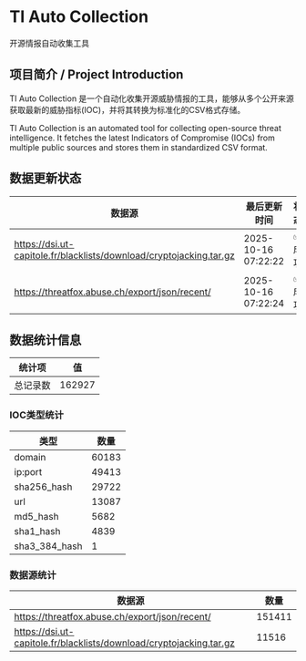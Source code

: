 # TI Auto Collection

 开源情报自动收集工具

## 项目简介 / Project Introduction

TI Auto Collection 是一个自动化收集开源威胁情报的工具，能够从多个公开来源获取最新的威胁指标(IOC)，并将其转换为标准化的CSV格式存储。

TI Auto Collection is an automated tool for collecting open-source threat intelligence. It fetches the latest Indicators of Compromise (IOCs) from multiple public sources and stores them in standardized CSV format.

## 数据更新状态

| 数据源 | 最后更新时间 | 状态 |
|--------|------------|------|
| https://dsi.ut-capitole.fr/blacklists/download/cryptojacking.tar.gz | 2025-10-16 07:22:22 | ✅ 成功 |
| https://threatfox.abuse.ch/export/json/recent/ | 2025-10-16 07:22:24 | ✅ 成功 |










































































































































































































## 数据统计信息

| 统计项 | 值 |
|--------|----|
| 总记录数 | 162927 |

### IOC类型统计

| 类型 | 数量 |
|------|------|
| domain | 60183 |
| ip:port | 49413 |
| sha256_hash | 29722 |
| url | 13087 |
| md5_hash | 5682 |
| sha1_hash | 4839 |
| sha3_384_hash | 1 |

### 数据源统计

| 数据源 | 数量 |
|--------|------|
| https://threatfox.abuse.ch/export/json/recent/ | 151411 |
| https://dsi.ut-capitole.fr/blacklists/download/cryptojacking.tar.gz | 11516 |
